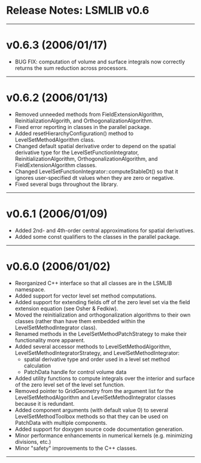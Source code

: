 Release Notes: LSMLIB v0.6
==========================

-------------------------------------------------------------------------------
v0.6.3 (2006/01/17)
===================
* BUG FIX:  computation of volume and surface integrals now correctly returns
            the sum reduction across processors.

-------------------------------------------------------------------------------
v0.6.2 (2006/01/13)
===================
* Removed unneeded methods from FieldExtensionAlgorithm, 
  ReinitializationAlgorith, and OrthogonalizationAlgorithm.
* Fixed error reporting in classes in the parallel package. 
* Added resetHierarchyConfiguration() method to LevelSetMethodAlgorithm
  class.
* Changed default spatial derivative order to depend on the spatial 
  derivative type for the LevelSetFunctionIntegrator, 
  ReinitializationAlgorithm, OrthogonalizationAlgorithm, and 
  FieldExtensionAlgorithm classes.
* Changed LevelSetFunctionIntegrator::computeStableDt() so that it 
  ignores user-specified dt values when they are zero or negative.
* Fixed several bugs throughout the library.

-------------------------------------------------------------------------------
v0.6.1 (2006/01/09)
===================
* Added 2nd- and 4th-order central approximations for spatial derivatives.
* Added some const qualifiers to the classes in the parallel package.

-------------------------------------------------------------------------------
v0.6.0 (2006/01/02)
===================
* Reorganized C++ interface so that all classes are in the LSMLIB
  namespace.
* Added support for vector level set method computations.
* Added support for extending fields off of the zero level set via 
  the field extension equation (see Osher & Fedkiw).
* Moved the reinitialization and orthogonalization algorithms to their
  own classes (rather than have them embedded within the 
  LevelSetMethodIntegrator class).
* Renamed methods in the LevelSetMethodPatchStrategy to make their 
  functionality more apparent.
* Added several accessor methods to LevelSetMethodAlgorithm, 
  LevelSetMethodIntegratorStrategy, and LevelSetMethodIntegrator:
  - spatial derivative type and order used in a level set method calculation
  - PatchData handle for control volume data
* Added utility functions to compute integrals over the interior and surface
  of the zero level set of the level set function.
* Removed pointer to GridGeometry from the argument list for the
  LevelSetMethodAlgorithm and LevelSetMethodIntegrator classes because
  it is redundant.
* Added component arguments (with default value 0) to several 
  LevelSetMethodToolbox methods so that they can be used on PatchData 
  with multiple components.
* Added support for doxygen source code documentation generation.
* Minor performance enhancements in numerical kernels (e.g. minimizing
  divisions, etc.)
* Minor "safety" improvements to the C++ classes. 

-------------------------------------------------------------------------------
